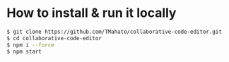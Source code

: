 # How to install & run it locally

```bash
$ git clone https://github.com/TMahato/collaborative-code-editor.git
$ cd collaborative-code-editor
$ npm i --force
$ npm start
```
